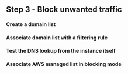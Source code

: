 ## Step 3 - Block unwanted traffic


#### Create a domain list


#### Associate domain list with a filtering rule


#### Test the DNS lookup from the instance itself


#### Associate AWS managed list in blocking mode


